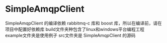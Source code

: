 # SimpleAmqpClient
SimpleAmqpClient 的编译依赖 rabbitmq-c 库和 boost 库，所以在编译前，请在项目中配置好依赖库
build文件夹种包含了linux和windows平台编程工程
example文件夹是使用例子
src文件夹是 SimpleAmqpClient 的源码
